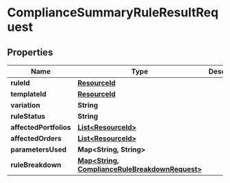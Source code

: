 

# ComplianceSummaryRuleResultRequest


## Properties

Name | Type | Description | Notes
------------ | ------------- | ------------- | -------------
**ruleId** | [**ResourceId**](ResourceId.md) |  | 
**templateId** | [**ResourceId**](ResourceId.md) |  | 
**variation** | **String** |  | 
**ruleStatus** | **String** |  | 
**affectedPortfolios** | [**List&lt;ResourceId&gt;**](ResourceId.md) |  | 
**affectedOrders** | [**List&lt;ResourceId&gt;**](ResourceId.md) |  | 
**parametersUsed** | **Map&lt;String, String&gt;** |  | 
**ruleBreakdown** | [**Map&lt;String, ComplianceRuleBreakdownRequest&gt;**](ComplianceRuleBreakdownRequest.md) |  | 



